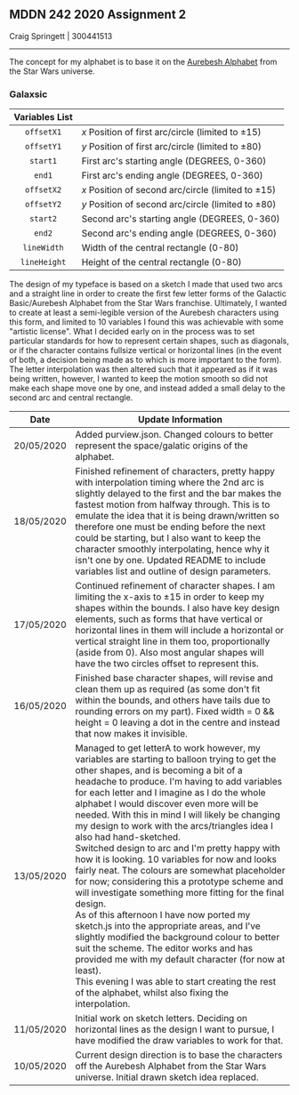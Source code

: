 ## MDDN 242 2020 Assignment 2

Craig Springett | 300441513

---

The concept for my alphabet is to base it on the [Aurebesh Alphabet](https://omniglot.com/images/writing/aurekbesh.gif) from the Star Wars universe.

### Galaxsic
| Variables List |															  |
|:--------------:|------------------------------------------------------------|
|	 `offsetX1`	 | _x_ Position of first arc/circle (limited to ±15)		  |
|	 `offsetY1`	 | _y_ Position of first arc/circle (limited to ±80)		  |
|	  `start1`	 | First arc's starting angle (DEGREES, 0-360)				  |
|	   `end1`	 | First arc's ending angle (DEGREES, 0-360)				  |
|	 `offsetX2`	 | _x_ Position of second arc/circle (limited to ±15)		  |
|	 `offsetY2`	 | _y_ Position of second arc/circle (limited to ±80)		  |
|	  `start2`	 | Second arc's starting angle (DEGREES, 0-360)				  |
|	   `end2`	 | Second arc's ending angle (DEGREES, 0-360)				  |
|	`lineWidth`  | Width of the central rectangle (0-80)					  |
|	`lineHeight` | Height of the central rectangle (0-80)					  |

The design of my typeface is based on a sketch I made that used two arcs and a straight line in order to create the first few letter forms of the Galactic Basic/Aurebesh Alphabet from the Star Wars franchise. Ultimately, I wanted to create at least a semi-legible version of the Aurebesh characters using this form, and limited to 10 variables I found this was achievable with some "artistic license". What I decided early on in the process was to set particular standards for how to represent certain shapes, such as diagonals, or if the character contains fullsize vertical or horizontal lines (in the event of both, a decision being made as to which is more important to the form). The letter interpolation was then altered such that it appeared as if it was being written, however, I wanted to keep the motion smooth so did not make each shape move one by one, and instead added a small delay to the second arc and central rectangle.

| Date		 | Update Information											  |
|:----------:|----------------------------------------------------------------|
| 20/05/2020 | Added purview.json. Changed colours to better represent the space/galatic origins of the alphabet.										 |
| 18/05/2020 | Finished refinement of characters, pretty happy with interpolation timing where the 2nd arc is slightly delayed to the first and the bar makes the fastest motion from halfway through. This is to emulate the idea that it is being drawn/written so therefore one must be ending before the next could be starting, but I also want to keep the character smoothly interpolating, hence why it isn't one by one. Updated README to include variables list and outline of design parameters.							  |
| 17/05/2020 | Continued refinement of character shapes. I am limiting the x-axis to ±15 in order to keep my shapes within the bounds. I also have key design elements, such as forms that have vertical or horizontal lines in them will include a horizontal or vertical straight line in them too, proportionally (aside from 0). Also most angular shapes will have the two circles offset to represent this.											  |
| 16/05/2020 | Finished base character shapes, will revise and clean them up as required (as some don't fit within the bounds, and others have tails due to rounding errors on my part). Fixed width = 0 && height = 0 leaving a dot in the centre and instead that now makes it invisible.							  |
| 13/05/2020 | Managed to get letterA to work however, my variables are starting to balloon trying to get the other shapes, and is becoming a bit of a headache to produce. I'm having to add variables for each letter and I imagine as I do the whole alphabet I would discover even more will be needed. With this in mind I will likely be changing my design to work with the arcs/triangles idea I also had hand-sketched. <br/> Switched design to arc and I'm pretty happy with how it is looking. 10 variables for now and looks fairly neat. The colours are somewhat placeholder for now; considering this a prototype scheme and will investigate something more fitting for the final design. <br/> As of this afternoon I have now ported my sketch.js into the appropriate areas, and I've slightly modified the background colour to better suit the scheme. The editor works and has provided me with my default character (for now at least). <br/> This evening I was able to start creating the rest of the alphabet, whilst also fixing the interpolation.				  |
| 11/05/2020 | Initial work on sketch letters. Deciding on horizontal lines as the design I want to pursue, I have modified the draw variables to work for that.																		 |
| 10/05/2020 | Current design direction is to base the characters off the Aurebesh Alphabet from the Star Wars universe. Initial drawn sketch idea replaced.																	 |